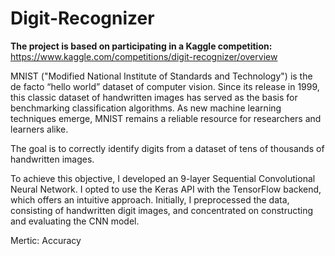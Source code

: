 # Digit-Recognizer

**The project is based on participating in a Kaggle competition:** https://www.kaggle.com/competitions/digit-recognizer/overview

MNIST ("Modified National Institute of Standards and Technology") is the de facto “hello world” dataset of computer vision. Since its release in 1999, this classic dataset of handwritten images has served as the basis for benchmarking classification algorithms. As new machine learning techniques emerge, MNIST remains a reliable resource for researchers and learners alike.

The goal is to correctly identify digits from a dataset of tens of thousands of handwritten images.

To achieve this objective, I developed an 9-layer Sequential Convolutional Neural Network. I opted to use the Keras API with the TensorFlow backend, which offers an intuitive approach. Initially, I preprocessed the data, consisting of handwritten digit images, and concentrated on constructing and evaluating the CNN model.

Mertic: Accuracy
